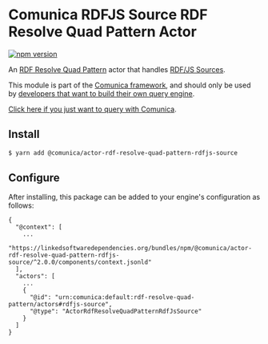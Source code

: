 # Comunica RDFJS Source RDF Resolve Quad Pattern Actor

[![npm version](https://badge.fury.io/js/%40comunica%2Factor-rdf-resolve-quad-pattern-rdfjs-source.svg)](https://www.npmjs.com/package/@comunica/actor-rdf-resolve-quad-pattern-rdfjs-source)

An [RDF Resolve Quad Pattern](https://github.com/comunica/comunica/tree/master/packages/bus-rdf-resolve-quad-pattern) actor that handles [RDF/JS Sources](https://comunica.dev/docs/query/advanced/rdfjs_querying/).

This module is part of the [Comunica framework](https://github.com/comunica/comunica),
and should only be used by [developers that want to build their own query engine](https://comunica.dev/docs/modify/).

[Click here if you just want to query with Comunica](https://comunica.dev/docs/query/).

## Install

```bash
$ yarn add @comunica/actor-rdf-resolve-quad-pattern-rdfjs-source
```

## Configure

After installing, this package can be added to your engine's configuration as follows:
```text
{
  "@context": [
    ...
    "https://linkedsoftwaredependencies.org/bundles/npm/@comunica/actor-rdf-resolve-quad-pattern-rdfjs-source/^2.0.0/components/context.jsonld"  
  ],
  "actors": [
    ...
    {
      "@id": "urn:comunica:default:rdf-resolve-quad-pattern/actors#rdfjs-source",
      "@type": "ActorRdfResolveQuadPatternRdfJsSource"
    }
  ]
}
```
